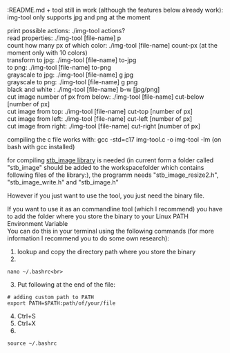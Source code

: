 :README.md + tool still in work (although the features below already work): <br>
img-tool only supports jpg and png at the moment

print possible actions: ./img-tool actions? <br>
read properties: ./img-tool [file-name] p <br>
count how many px of which color: ./img-tool [file-name] count-px (at the moment only with 10 colors) <br>
transform to jpg: ./img-tool [file-name] to-jpg <br>
to png: ./img-tool [file-name] to-png <br>
grayscale to jpg: ./img-tool [file-name] g jpg <br>
grayscale to png: ./img-tool [file-name] g png <br>
black and white : ./img-tool [file-name] b-w [jpg/png] <br>
cut image number of px from below: ./img-tool [file-name] cut-below [number of px]<br>
cut image from top: ./img-tool [file-name] cut-top [number of px]<br>
cut image from left: ./img-tool [file-name] cut-left [number of px] <br>
cut image from right: ./img-tool [file-name] cut-right [number of px] <br>

compiling the c file works with: gcc -std=c17 img-tool.c -o img-tool -lm (on bash with gcc installed)

for compiling [stb_image library](https://github.com/nothings/stb) is needed (in current form a folder called "stb_image" should be added to the workspacefolder which contains following files of the library:), the programm needs "stb_image_resize2.h", "stb_image_write.h" and "stb_image.h"

However if you just want to use the tool, you just need the binary file.

If you want to use it as an commandline tool (which I recommend) you have to add the folder where you store the binary to your Linux PATH Environment Variable<br>
You can do this in your terminal using the following commands (for more information I recommend you to do some own research):<br>
1. lookup and copy the directory path where you store the binary<br>
2. 
```
nano ~/.bashrc<br>
```
3. Put following at the end of the file:
```
# adding custom path to PATH
export PATH=$PATH:path/of/your/file
```
4. Ctrl+S<br>
5. Ctrl+X<br>
6.
```
source ~/.bashrc
```
